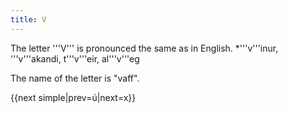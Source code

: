 ```yaml
---
title: V
---
```


The letter '''V''' is pronounced the same as in English.
*'''v'''inur, '''v'''akandi, t'''v'''eir, al'''v'''eg

The name of the letter is "vaff".

{{next simple|prev=ú|next=x}}
